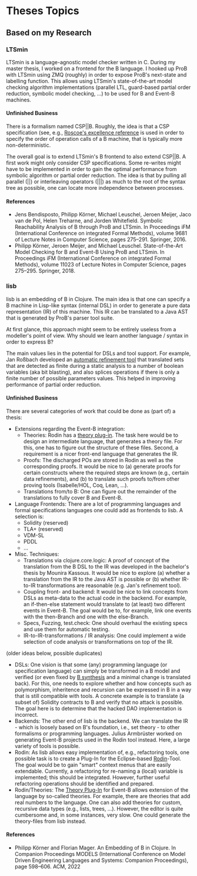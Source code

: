 # Theses Topics


## Based on my Research

### LTSmin

LTSmin is a language-agnostic model checker written in C.
During my master thesis, I worked on a frontend for the B language.
I hooked up ProB with LTSmin using ZMQ (roughly) in order to expose ProB's next-state and labelling function.
This allows using LTSmin's state-of-the-art model checking algorithm implementations (parallel LTL, guard-based partial order reduction, symbolic model checking, ...)
to be used for B and Event-B machines.

#### Unfinished Business

There is a formalism named CSP||B.
Roughly, the idea is that a CSP specification (see, e.g., [Roscoe's excellence reference](https://ora.ox.ac.uk/objects/uuid:d5a3ae86-626e-4387-94f1-070f522040aa/download_file?file_format=application%2Fpdf&safe_filename=68b.pdf&type_of_work=Book) is used in order to specify the order of operation calls of a B machine, that is typically more non-deterministic.

The overall goal is to extend LTSmin's B frontend to also extend CSP||B.
A first work might only consider CSP specifications.
Some re-writes might have to be implemented in order to gain the optimal performance from symbolic algorithm or partial order reduction.
The idea is that by pulling all parallel (||) or interleaving operators (|||) as much to the root of the syntax tree as possible,
one can locate more independence between processes.

#### References

- Jens Bendisposto, Philipp Körner, Michael Leuschel, Jeroen Meijer, Jaco van de Pol, Helen Treharne, and Jorden Whitefield.
  Symbolic Reachability Analysis of B through ProB and LTSmin. 
  In Proceedings iFM (International Conference on integrated Formal Methods), volume 9681 of Lecture Notes in Computer Science, pages 275–291. Springer, 2016.
- Philipp Körner, Jeroen Meijer, and Michael Leuschel.
  State-of-the-Art Model Checking for B and Event-B Using ProB and LTSmin.
  In Proceedings iFM (International Conference on integrated Formal Methods), volume 11023 of Lecture Notes in Computer Science, pages 275–295. Springer, 2018.



### lisb

lisb is an embedding of B in Clojure.
The main idea is that one can specify a B machine in Lisp-like syntax (internal DSL) in order to generate a pure data representation (IR) of this machine.
This IR can be translated to a Java AST that is generated by ProB's parser tool suite.

At first glance, this approach might seem to be entirely useless from a modeller's point of view.
Why should we learn another language / syntax in order to express B?

The main values lies in the potential for DSLs and tool support.
For example, Jan Roßbach developed an [automatic refinement tool](theses/janrossbach/thesis.pdf) that translated sets that are detected as finite during a static analysis to a number of boolean variables (aka bit blasting),
and also splices operations if there is only a finite number of possible parameters values.
This helped in improving performance of partial order reduction.


#### Unfinished Business

There are several categories of work that could be done as (part of) a thesis:

- Extensions regarding the Event-B integration:
  - Theories:
    Rodin has a [theory plug-in](https://wiki.event-b.org/index.php/Theory_Plug-in). 
    The task here would be to design an intermediate language, that generates a theory file. For this, one has to figure out the structure of these files.
    Second, a requirement is a nicer front-end language that generates the IR.
  - Proofs:
    The discharged POs are stored in Rodin as well as the corresponding proofs.
    It would be nice to (a) generate proofs for certain constructs where the required steps are known (e.g., certain data refinements),
    and (b) to translate such proofs to/from other proving tools (Isabelle/HOL, Coq, Lean, ...).
  - Translations from/to B:
    One can figure out the remainder of the translations to fully cover B and Event-B.
- Language Frontends:
  There are a lot of programming languages and formal specifications languages one could add as frontends to lisb.
  A selection is:
  - Solidity (reserved)
  - TLA+ (reserved)
  - VDM-SL
  - PDDL
  - ...
- Misc. Techniques:
  - Translations via clojure.core.logic:
    A proof of concept of the translation from the B DSL to the IR was developed in the bachelor's thesis by Mounira Kassous.
    It would be nice to explore (a) whether a translation from the IR to the Java AST is possible or
    (b) whether IR-to-IR transformations are reasonable (e.g. Jan's refinement tool).
  - Coupling front- and backend:
    It would be nice to link concepts from DSLs as meta-data to the actual code in the backend.
    For example, an if-then-else statement would translate to (at least) two different events in Event-B.
    The goal would be to, for example, link one events with the then-Branch and one with the else-Branch.
  - Specs, Fuzzing, test.check:
    One should overhaul the existing specs and use them for automatic testing.
  - IR-to-IR-transformations / IR analysis:
    One could implement a wide selection of code analysis or transformations on top of the IR.


(older ideas below, possible duplicates)

- DSLs: One vision is that some (any) programming language (or specification language) can simply be transformed in a B model and verified (or even fixed by [B synthesis](https://doi.org/10.1007/978-3-319-98938-9_20) and a minimal change is translated back).
  For this, one needs to explore whether and how concepts such as polymorphism, inheritence and recursion can be expressed in B in a way that is still compatible with tools.
  A concrete example is to translate (a subset of) Solidity contracts to B and verify that no attack is possible.
  The goal here is to determine that the hacked DAO implementation is incorrect.
- Backends: The other end of lisb is the backend. We can translate the IR - which is loosely based on B's foundation, i.e., set theory - to other formalisms or programming languages.
  Julius Armbrüster worked on generating Event-B projects used in the Rodin tool instead.
  Here, a large variety of tools is possible.
- Rodin: As lisb allows easy implementation of, e.g., refactoring tools, one possible task is to create a Plug-In for the Eclipse-based [Rodin](https://sourceforge.net/projects/rodin-b-sharp/)-Tool.
  The goal would be to gain "smart" context menus that are easily extendable. Currently, a refactoring for re-naming a (local) variable is implemented; this should be integrated.
  However, further useful refactoring operations should be identified and prepared.
- Rodin/Theories: The [Theory Plug-In](https://wiki.event-b.org/index.php/Theory_Plug-in) for Event-B allows extension of the language by so-called theories.
  For example, there are theories that add real numbers to the language. One can also add theories for custom, recursive data types (e.g., lists, trees, ...).
  However, the editor is quite cumbersome and, in some instances, very slow.
  One could generate the theory-files from lisb instead.


#### References

- Philipp Körner and Florian Mager. An Embedding of B in Clojure. In Companion Proceedings MODELS (International Conference on Model Driven Engineering Languages and Systems: Companion Proceedings), page 598–606. ACM, 2022

